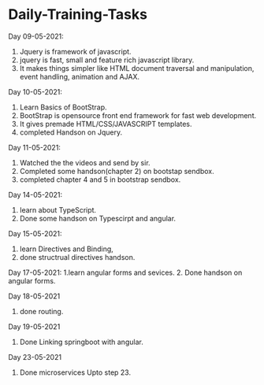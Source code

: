 # Daily-Training-Tasks
Day 09-05-2021:

1. Jquery is framework of javascript.
2. jquery is fast, small and feature rich javascript library.
3. It makes things simpler like HTML document traversal and manipulation, event handling, animation and AJAX.


Day 10-05-2021:
1. Learn Basics of BootStrap.
2. BootStrap is opensource front end framework for fast web development.
3. It gives premade HTML/CSS/JAVASCRIPT templates.
4. completed Handson on Jquery.


Day 11-05-2021:
1. Watched the the videos and send by sir.
2. Completed some handson(chapter 2) on bootstap sendbox.
3. completed chapter 4 and 5 in bootstrap sendbox.


Day 14-05-2021:
1. learn about TypeScript.
2. Done some handson  on Typescirpt and angular.

Day 15-05-2021:
1. learn Directives and Binding,
2. done structrual directives handson.

Day 17-05-2021:
1.learn angular forms and sevices.
2. Done handson on angular forms.

Day 18-05-2021
1. done routing.

Day 19-05-2021
1. Done Linking springboot with angular.

Day 23-05-2021
1. Done microservices Upto step 23.